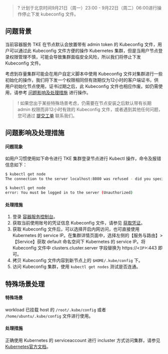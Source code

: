>? 计划于北京时间9月21日（周一）23:00 - 9月22日（周二）06:00进行操作停止下发 kubeconfig 文件。

## 问题背景
当前容器服务 TKE 在节点默认会放置带有 admin token 的 Kubeconfig 文件，用户可以通过此 Kubeconfig 文件方便的操作 Kubernetes 集群，但是当用户节点登录权限管理不慎，可能会导致集群面临安全风险，所以我们将停止下发 Kubeconfig 文件。

考虑到存量集群可能会在用户自定义脚本中使用 Kubeconfig 文件对集群进行一些初始化的操作，我们将下发一个权限相同但有效期仅为12小时的客户端证书，供用户初始化节点使用，证书过期之后，此 Kubeconfig 文件也相应作废。如仍需使用，请参考 [问题影响及处理措施](#QA) 进行操作。

>! 如果您出于某些特殊场景考虑，仍需要在节点安装之后默认带有长期 admin 权限而非12小时有效的 Kubeconfig 文件，或者遇到其他任何问题，您可通过 [提交工单](https://console.cloud.tencent.com/workorder/category) 联系我们。






## 问题影响及处理措施[](id:QA)

#### 问题现象
如用户习惯使用如下命令进行 TKE 集群登录节点进行 Kubectl 操作，命令及报错信息如下：
```bash
$ kubectl get node
The connection to the server localhost:8080 was refused - did you specify the right host or port?
```

```bash
$ kubectl get node
error: You must be logged in to the server (Unauthorized)
```

#### 处理措施
1. 登录 [容器服务控制台](https://console.cloud.tencent.com/tke2)。
2. 获取当前使用账号的凭证信息 Kubeconfig 文件，请参见 [获取凭证](https://cloud.tencent.com/document/product/457/46105#.E8.8E.B7.E5.8F.96.E5.87.AD.E8.AF.81)。
3. 获取 Kubeconfig 文件后，可以选择开启内网访问，也可直接使用 Kubernetes 的 service IP。在集群详情页面中，选择左侧的【服务与路由】>【Service】获取 default 命名空间下 Kubernetes 的 service IP。将 Kubeconfig 文件中 clusters.cluster.server 字段替换为 https://\<`IP`\>:443 即可。
4. 拷贝 Kubeconfig 文件内容到新节点上的 `$HOME/.kube/config` 下。
5. 访问 Kubeconfig 集群，使用 `kubectl get nodes` 测试是否连通。

## 特殊场景处理
#### 特殊场景
workload 已挂载 host 的 `/root/.kube/config` 或者 `/home/ubuntu/.kube/config` 文件进行使用。
#### 处理措施
正确使用 Kubernetes 的 serviceaccount 进行 incluster 方式访问集群，请参见 [Kubernetes官方文档](https://kubernetes.io/docs/tasks/configure-pod-container/configure-service-account/)。
